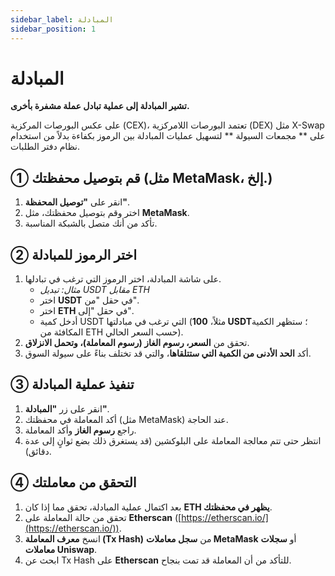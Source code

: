 ```yaml
---
sidebar_label: المبادلة
sidebar_position: 1
---
```


# المبادلة

**تشير المبادلة إلى عملية تبادل عملة مشفرة بأخرى.**

على عكس البورصات المركزية (CEX)، تعتمد البورصات اللامركزية (DEX) مثل X-Swap على ** مجمعات السيولة ** لتسهيل عمليات المبادلة بين الرموز بكفاءة بدلاً من استخدام نظام دفتر الطلبات.

## **① قم بتوصيل محفظتك (مثل MetaMask، إلخ.)**

1. انقر على **"توصيل المحفظة"**.
2. اختر وقم بتوصيل محفظتك، مثل **MetaMask**.
3. تأكد من أنك متصل بالشبكة المناسبة.

## **② اختر الرموز للمبادلة**

1. على شاشة المبادلة، اختر الرموز التي ترغب في تبادلها.
   - *مثال: تبديل USDT مقابل ETH*
   - اختر **USDT** في حقل "من".
   - اختر **ETH** في حقل "إلى".
   - أدخل كمية USDT التي ترغب في مبادلتها (مثلاً، **100 USDT**؛ ستظهر الكمية المكافئة من ETH حسب السعر الحالي).
2. تحقق من **السعر، رسوم الغاز (رسوم المعاملة)، وتحمل الانزلاق**.
3. أكد **الحد الأدنى من الكمية التي ستتلقاها**، والتي قد تختلف بناءً على سيولة السوق.

## **③ تنفيذ عملية المبادلة**

1. انقر على زر **"المبادلة"**.
2. أكد المعاملة في محفظتك (مثل MetaMask) عند الحاجة.
3. راجع **رسوم الغاز** وأكد المعاملة.
4. انتظر حتى تتم معالجة المعاملة على البلوكشين (قد يستغرق ذلك بضع ثوانٍ إلى عدة دقائق).

## **④ التحقق من معاملتك**

1. بعد اكتمال عملية المبادلة، تحقق مما إذا كان **ETH يظهر في محفظتك**.
2. تحقق من حالة المعاملة على **Etherscan** ([https://etherscan.io/](https://etherscan.io/)).
3. انسخ **معرف المعاملة (Tx Hash)** من **سجل معاملات MetaMask** أو **سجلات معاملات Uniswap**.
4. ابحث عن Tx Hash على **Etherscan** للتأكد من أن المعاملة قد تمت بنجاح.